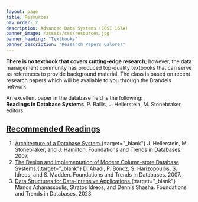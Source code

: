 ```yaml
---
layout: page
title: Resources
nav_order: 2
description: Advanced Data Systems (COSI 167A)
banner_image: /assets/css/resources.jpg
banner_heading: "Textbooks"
banner_description: "Research Papers Galore!"
---
```


<!-- ## <u>Required</u> -->
__There is no textbook that covers cutting-edge research__; however, the data management community has produced top-quality textbooks that can serve as references to provide background material. The class is based on recent research papers which will be available to you through the Brandeis network. <br>

An excellent paper in the database field is the following: <br>
__Readings in Database Systems__. P. Bailis, J. Hellerstein, M. Stonebraker, editors.

## <u>Recommended Readings</u>
1. [Architecture of a Database System.](https://dsf.berkeley.edu/papers/fntdb07-architecture.pdf){:target="_blank"} J. Hellerstein, M. Stonebraker, and J. Hamilton. Foundations and Trends in Databases. 2007.
2. [The Design and Implementation of Modern Column-store Database Systems.](https://stratos.seas.harvard.edu/files/stratos/files/columnstoresfntdbs.pdf){:target="_blank"} D. Abadi, P. Boncz, S. Harizopoulos, S. Idreos, and S. Madden. Foundations and Trends in Databases. 2007.
3. [Data Structures for Data-Intensive Applications.](https://cs-people.bu.edu/mathan/publications/fnt23-athanassoulis.pdf){:target="_blank"} Manos Athanassoulis, Stratos Idreos, and Dennis Shasha. Foundations and Trends in Databases. 2023. 

